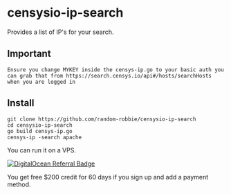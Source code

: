 # censysio-ip-search
Provides a list of IP's for your search.

Important
----

```
Ensure you change MYKEY inside the censys-ip.go to your basic auth you can grab that from https://search.censys.io/api#/hosts/searchHosts when you are logged in
```

Install
----

```
git clone https://github.com/random-robbie/censysio-ip-search
cd censysio-ip-search
go build censys-ip.go
censys-ip -search apache
```

You can run it on a VPS.

[![DigitalOcean Referral Badge](https://web-platforms.sfo2.cdn.digitaloceanspaces.com/WWW/Badge%203.svg)](https://www.digitalocean.com/?refcode=e22bbff5f6f1&utm_campaign=Referral_Invite&utm_medium=Referral_Program&utm_source=badge)

You get free $200 credit for 60 days if you sign up and add a payment method.
